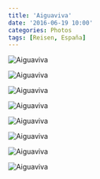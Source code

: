 ```yaml
---
title: 'Aiguaviva'
date: '2016-06-19 10:00'
categories: Photos
tags: [Reisen, España]
---
```


<div class='preview'><img src='{{urls.media}}/AiguavivaOK.jpg' alt='Aiguaviva'></div>

<a id='2a56d88bb55a2a0c92abf24aa0f53242-800'></a>![Aiguaviva]({{urls.media}}/2a56d88bb55a2a0c92abf24aa0f53242-800.jpg 'В приаэропортном городке церковь видно отовсюду.')

<a id='ee8ece380a73ca0b9fd3bdb2447b5f26-800'></a>![Aiguaviva]({{urls.media}}/ee8ece380a73ca0b9fd3bdb2447b5f26-800.jpg 'С центральной площади.')

<a id='1c2ee0e3ae3348ea74e96ed8e7c3a4af-800'></a>![Aiguaviva]({{urls.media}}/1c2ee0e3ae3348ea74e96ed8e7c3a4af-800.jpg 'С детской площадки.')

<a id='14bf02a7b32de9bc53c29bb9fb0ab21e-800'></a>![Aiguaviva]({{urls.media}}/14bf02a7b32de9bc53c29bb9fb0ab21e-800.jpg 'С задних дворов.')

<a id='151059b5a164b9893a9821602716df2c-800'></a>![Aiguaviva]({{urls.media}}/151059b5a164b9893a9821602716df2c-800.jpg 'Башня, как всегда, внушительна.')

<a id='f209082bdbf8a037f5eb2f04dac84ea9-800'></a>![Aiguaviva]({{urls.media}}/f209082bdbf8a037f5eb2f04dac84ea9-800.jpg 'Собаки сильно ограничены в естественных правах.')

<a id='388af864f695d08ba8935cdb92fced59-800'></a>![Aiguaviva]({{urls.media}}/388af864f695d08ba8935cdb92fced59-800.jpg 'Зато дети могут осуществлять самые изощренные фантазии художника.')
